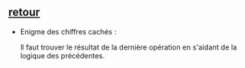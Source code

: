 ## [retour](/ressources/Enigmes.md)

- Enigme des chiffres cachés :
  
  Il faut trouver le résultat de la dernière opération en s'aidant de la logique des précédentes.